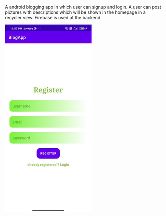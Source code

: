 A android blogging app in which user can signup and login. A user can post pictures with descriptions which will be shown in the homepage in 
a recycler view.
Firebase is used at the backend.

![register](https://github.com/abhichamoli/Blogging_andriodApp/blob/master/register.jpg)
